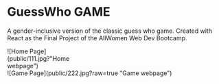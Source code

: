 # GuessWho GAME

A gender-inclusive version of the classic guess who game.
Created with React as the Final Project of the AllWomen Web Dev Bootcamp.


<div style="width:200px ">
![Home Page](public/111.jpg?"Home webpage")
 </div>
 <span style="width:200px ">
![Game Page](public/222.jpg?raw=true "Game webpage")
 </span>

